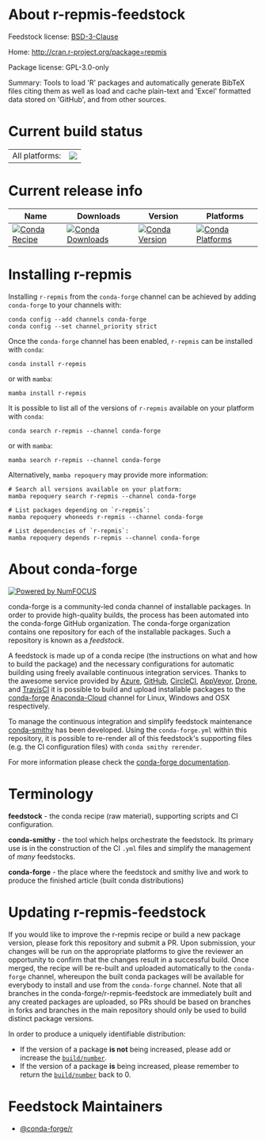 About r-repmis-feedstock
========================

Feedstock license: [BSD-3-Clause](https://github.com/conda-forge/r-repmis-feedstock/blob/main/LICENSE.txt)

Home: http://cran.r-project.org/package=repmis

Package license: GPL-3.0-only

Summary: Tools to load 'R' packages and automatically generate BibTeX files citing them as well as load and cache plain-text and 'Excel' formatted data stored on 'GitHub', and from other sources.

Current build status
====================


<table><tr><td>All platforms:</td>
    <td>
      <a href="https://dev.azure.com/conda-forge/feedstock-builds/_build/latest?definitionId=9759&branchName=main">
        <img src="https://dev.azure.com/conda-forge/feedstock-builds/_apis/build/status/r-repmis-feedstock?branchName=main">
      </a>
    </td>
  </tr>
</table>

Current release info
====================

| Name | Downloads | Version | Platforms |
| --- | --- | --- | --- |
| [![Conda Recipe](https://img.shields.io/badge/recipe-r--repmis-green.svg)](https://anaconda.org/conda-forge/r-repmis) | [![Conda Downloads](https://img.shields.io/conda/dn/conda-forge/r-repmis.svg)](https://anaconda.org/conda-forge/r-repmis) | [![Conda Version](https://img.shields.io/conda/vn/conda-forge/r-repmis.svg)](https://anaconda.org/conda-forge/r-repmis) | [![Conda Platforms](https://img.shields.io/conda/pn/conda-forge/r-repmis.svg)](https://anaconda.org/conda-forge/r-repmis) |

Installing r-repmis
===================

Installing `r-repmis` from the `conda-forge` channel can be achieved by adding `conda-forge` to your channels with:

```
conda config --add channels conda-forge
conda config --set channel_priority strict
```

Once the `conda-forge` channel has been enabled, `r-repmis` can be installed with `conda`:

```
conda install r-repmis
```

or with `mamba`:

```
mamba install r-repmis
```

It is possible to list all of the versions of `r-repmis` available on your platform with `conda`:

```
conda search r-repmis --channel conda-forge
```

or with `mamba`:

```
mamba search r-repmis --channel conda-forge
```

Alternatively, `mamba repoquery` may provide more information:

```
# Search all versions available on your platform:
mamba repoquery search r-repmis --channel conda-forge

# List packages depending on `r-repmis`:
mamba repoquery whoneeds r-repmis --channel conda-forge

# List dependencies of `r-repmis`:
mamba repoquery depends r-repmis --channel conda-forge
```


About conda-forge
=================

[![Powered by
NumFOCUS](https://img.shields.io/badge/powered%20by-NumFOCUS-orange.svg?style=flat&colorA=E1523D&colorB=007D8A)](https://numfocus.org)

conda-forge is a community-led conda channel of installable packages.
In order to provide high-quality builds, the process has been automated into the
conda-forge GitHub organization. The conda-forge organization contains one repository
for each of the installable packages. Such a repository is known as a *feedstock*.

A feedstock is made up of a conda recipe (the instructions on what and how to build
the package) and the necessary configurations for automatic building using freely
available continuous integration services. Thanks to the awesome service provided by
[Azure](https://azure.microsoft.com/en-us/services/devops/), [GitHub](https://github.com/),
[CircleCI](https://circleci.com/), [AppVeyor](https://www.appveyor.com/),
[Drone](https://cloud.drone.io/welcome), and [TravisCI](https://travis-ci.com/)
it is possible to build and upload installable packages to the
[conda-forge](https://anaconda.org/conda-forge) [Anaconda-Cloud](https://anaconda.org/)
channel for Linux, Windows and OSX respectively.

To manage the continuous integration and simplify feedstock maintenance
[conda-smithy](https://github.com/conda-forge/conda-smithy) has been developed.
Using the ``conda-forge.yml`` within this repository, it is possible to re-render all of
this feedstock's supporting files (e.g. the CI configuration files) with ``conda smithy rerender``.

For more information please check the [conda-forge documentation](https://conda-forge.org/docs/).

Terminology
===========

**feedstock** - the conda recipe (raw material), supporting scripts and CI configuration.

**conda-smithy** - the tool which helps orchestrate the feedstock.
                   Its primary use is in the construction of the CI ``.yml`` files
                   and simplify the management of *many* feedstocks.

**conda-forge** - the place where the feedstock and smithy live and work to
                  produce the finished article (built conda distributions)


Updating r-repmis-feedstock
===========================

If you would like to improve the r-repmis recipe or build a new
package version, please fork this repository and submit a PR. Upon submission,
your changes will be run on the appropriate platforms to give the reviewer an
opportunity to confirm that the changes result in a successful build. Once
merged, the recipe will be re-built and uploaded automatically to the
`conda-forge` channel, whereupon the built conda packages will be available for
everybody to install and use from the `conda-forge` channel.
Note that all branches in the conda-forge/r-repmis-feedstock are
immediately built and any created packages are uploaded, so PRs should be based
on branches in forks and branches in the main repository should only be used to
build distinct package versions.

In order to produce a uniquely identifiable distribution:
 * If the version of a package **is not** being increased, please add or increase
   the [``build/number``](https://docs.conda.io/projects/conda-build/en/latest/resources/define-metadata.html#build-number-and-string).
 * If the version of a package **is** being increased, please remember to return
   the [``build/number``](https://docs.conda.io/projects/conda-build/en/latest/resources/define-metadata.html#build-number-and-string)
   back to 0.

Feedstock Maintainers
=====================

* [@conda-forge/r](https://github.com/conda-forge/r/)

